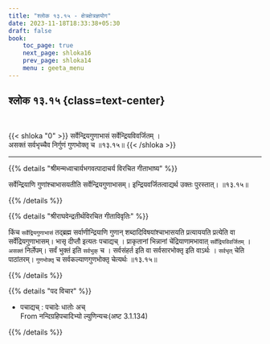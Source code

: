 ```yaml
---
title: "श्लोक १३.१५ - क्षेत्रक्षेत्रज्ञयोग"
date: 2023-11-18T18:33:38+05:30
draft: false
book:
    toc_page: true
    next_page: shloka16
    prev_page: shloka14
    menu : geeta_menu
---
```




## श्लोक १३.१५ {class=text-center}

<br/>

{{< shloka  "0"  >}}
सर्वेन्द्रियगुणाभासं सर्वेन्द्रियविवर्जितम् ।  
असक्तं सर्वभृच्चैव निर्गुणं गुणभोक्तृ च ॥१३.१५॥
{{< /shloka >}}

---


{{% details "श्रीमन्मध्वाचार्यभगवत्पादाचर्य विरचित  गीताभाष्य" %}}

सर्वेन्द्रियाणि गुणांश्चाभासयतीति सर्वेन्द्रियगुणाभासम्। 
इन्द्रियवर्जितत्वाद्यर्थ उक्तः पुरस्तात्। ॥१३.१५॥

{{% /details %}}



{{% details "श्रीराघवेन्द्रतीर्थविरचित गीताविवृतिः" %}}

किंच `सर्वेद्रियगुणाभासं` तद्ब्रह्म सर्वाणीन्द्रियाणि 
गुणान्‌ शब्दादिविषयांश्चाभासयति प्रत्याययति प्रत्येति वा 
सर्वेंद्रियगुणाभासम्‌। भासृ दीप्तौ इत्यतः पचाद्यच्‌ । 
प्राकृतानां भिन्नानां 
चेंद्रियाणामभावात् `सर्वेंद्रियविवर्जितम्‌` । 
`असक्तं` निर्लेपम्‌। सर्वं भुक्तं इति `सर्वभुक्`‌ च । 
सर्वसंहर्त इति वा सर्वसारभोक्तृ इति वाऽर्थः । 
`सर्वभृत्` चेति पाठांतरम्‌। `गुणभोक्तृ` च 
सर्वकल्याणगुणभोक्तृ चेत्यर्थः ॥१३.१५॥


{{% /details %}}



{{% details "पद विचार" %}}

- पचाद्यच्‌ : पचादेः धातोः अच्   
         From नन्दिग्रहिपचादिभ्यो ल्युणिन्यचः(अष्ट 3.1.134)

{{% /details %}}
